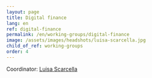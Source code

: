 ```yaml
---
layout: page
title: Digital finance
lang: en
ref: digital-finance
permalink: /en/working-groups/digital-finance
image: /assets/images/headshots/luisa-scarcella.jpg
child_of_ref: working-groups
order: 4
---
```


Coordinator: [Luisa Scarcella](/en/about-us/bio/luisa-scarcella)
